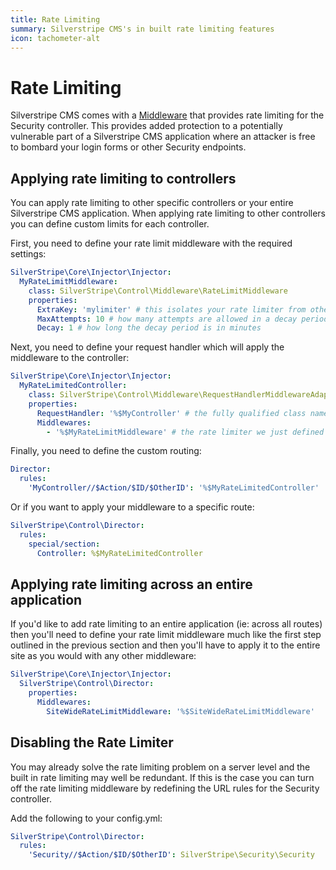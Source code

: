 ```yaml
---
title: Rate Limiting
summary: Silverstripe CMS's in built rate limiting features
icon: tachometer-alt
---
```


# Rate Limiting

Silverstripe CMS comes with a [Middleware](../controllers/middlewares/) that provides rate limiting
for the Security controller. This provides added protection to a potentially vulnerable part of a Silverstripe CMS application
where an attacker is free to bombard your login forms or other Security endpoints.

## Applying rate limiting to controllers

You can apply rate limiting to other specific controllers or your entire Silverstripe CMS application. When applying rate
limiting to other controllers you can define custom limits for each controller.

First, you need to define your rate limit middleware with the required settings:

```yml
SilverStripe\Core\Injector\Injector:
  MyRateLimitMiddleware:
    class: SilverStripe\Control\Middleware\RateLimitMiddleware
    properties:
      ExtraKey: 'mylimiter' # this isolates your rate limiter from others
      MaxAttempts: 10 # how many attempts are allowed in a decay period
      Decay: 1 # how long the decay period is in minutes
```

Next, you need to define your request handler which will apply the middleware to the controller:

```yml
SilverStripe\Core\Injector\Injector:
  MyRateLimitedController:
    class: SilverStripe\Control\Middleware\RequestHandlerMiddlewareAdapter
    properties:
      RequestHandler: '%$MyController' # the fully qualified class name of your controller
      Middlewares:
        - '%$MyRateLimitMiddleware' # the rate limiter we just defined in the last step
```

Finally, you need to define the custom routing:

```yml
Director:
  rules:
    'MyController//$Action/$ID/$OtherID': '%$MyRateLimitedController'
```

Or if you want to apply your middleware to a specific route:

```yml
SilverStripe\Control\Director:
  rules:
    special/section:
      Controller: %$MyRateLimitedController
```

## Applying rate limiting across an entire application

If you'd like to add rate limiting to an entire application (ie: across all routes) then you'll need to define your rate
limit middleware much like the first step outlined in the previous section and then you'll have to apply it to the entire
site as you would with any other middleware:

```yml
SilverStripe\Core\Injector\Injector:
  SilverStripe\Control\Director:
    properties:
      Middlewares:
        SiteWideRateLimitMiddleware: '%$SiteWideRateLimitMiddleware'
```

## Disabling the Rate Limiter

You may already solve the rate limiting problem on a server level and the built in rate limiting may well be redundant.
If this is the case you can turn off the rate limiting middleware by redefining the URL rules for the Security controller.

Add the following to your config.yml:

```yml
SilverStripe\Control\Director:
  rules:
    'Security//$Action/$ID/$OtherID': SilverStripe\Security\Security
```
